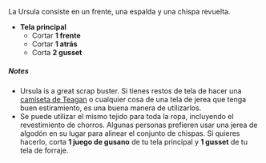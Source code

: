 La Ursula consiste en un frente, una espalda y una chispa revuelta.

- **Tela principal**
  - Cortar **1 frente**
  - Cortar **1 atrás**
  - Corta **2 gusset**

<Note>

##### Notes

- Ursula is a great scrap buster. Si tienes restos de tela de hacer una [camiseta de Teagan](/designs/teagan/) o cualquier cosa de una tela de jerea que tenga buen estiramiento, es una buena manera de utilizarlos.
- Se puede utilizar el mismo tejido para toda la ropa, incluyendo el revestimiento de chorros. Algunas personas prefieren usar una jerea de algodón en su lugar para alinear el conjunto de chispas. Si quieres hacerlo, corta **1 juego de gusano** de tu tela principal y **1 gusset** de tu tela de forraje.

</Note>
